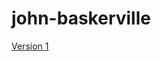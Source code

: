 john-baskerville
================
[Version 1](http://aineoh.github.io/john-baskerville/version-1.html)
